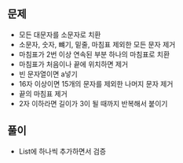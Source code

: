 ## 문제
- 모든 대문자를 소문자로 치환
- 소문자, 숫자, 뺴기, 밑줄, 마침표 제외한 모든 문자 제거
- 마침표가 2번 이상 연속된 부분 하나의 마침표로 치환
- 마침표가 처음이나 끝에 위치하면 제거
- 빈 문자열이면 a넣기
- 16자 이상이면 15개의 문자를 제외한 나머지 문자 제거
- 끝의 마침표 제거
- 2자 이하라면 길이가 3이 될 때까지 반복해서 붙이기

## 풀이
- List에 하나씩 추가하면서 검증
